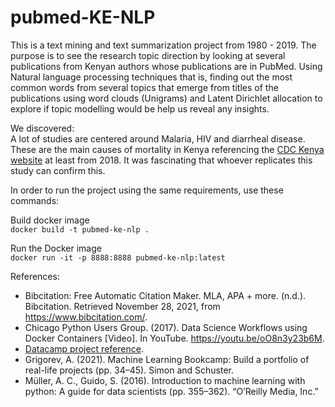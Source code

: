 # pubmed-KE-NLP
This is a text mining and text summarization project from 1980 - 2019. The purpose is to see the research topic direction by looking at several publications from Kenyan authors whose publications are in PubMed. Using Natural language processing techniques that is, finding out the most common words from several topics that emerge from titles of the publications using word clouds (Unigrams) and Latent Dirichlet allocation to explore if topic modelling would be help us reveal any insights.

We discovered:  
A lot of studies are centered around Malaria, HIV and diarrheal disease. These are the main causes of mortality in Kenya referencing the [CDC Kenya website](https://www.cdc.gov/globalhealth/countries/kenya/pdf/Kenya_Factsheet.pdf) at least from 2018. It was fascinating that whoever replicates this study can confirm this.  

In order to run the project using the same requirements, use these commands:  

Build docker image  
`docker build -t pubmed-ke-nlp .`

Run the Docker image  
`docker run -it -p 8888:8888 pubmed-ke-nlp:latest`

References:  
* Bibcitation: Free Automatic Citation Maker. MLA, APA + more. (n.d.). Bibcitation. Retrieved November 28, 2021, from https://www.bibcitation.com/.   
* Chicago Python Users Group. (2017). Data Science Workflows using Docker Containers [Video]. In YouTube. https://youtu.be/oO8n3y23b6M.  
* [Datacamp project reference](https://www.datacamp.com/projects/158).  
* Grigorev, A. (2021). Machine Learning Bookcamp: Build a portfolio of real-life projects (pp. 34–45). Simon and Schuster.  
* Müller, A. C., Guido, S. (2016). Introduction to machine learning with python: A guide for data scientists (pp. 355–362). “O’Reilly Media, Inc.”   





